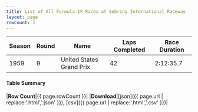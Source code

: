 ```yaml
---
title: List of All Formula 1® Races at Sebring International Raceway
layout: page
rowCount: 1
---
```


| Season | Round | Name | Laps Completed | Race Duration |
|--|--|--|--|--|
| 1959 | 9 | United States Grand Prix | 42 | 2:12:35.7 |

#### Table Summary

|**Row Count**|{{ page.rowCount }}|
|**Download**|[json]({{ page.url | replace:'.html','.json' }}), [csv]({{ page.url | replace:'.html','.csv' }})|

